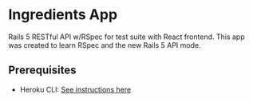 # Ingredients App

Rails 5 RESTful API w/RSpec for test suite with React frontend.  This app was created to learn RSpec and the new Rails 5 API mode.

## Prerequisites

* Heroku CLI: [See instructions here](https://devcenter.heroku.com/articles/heroku-cli)
